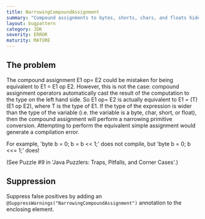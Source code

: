 ```yaml
---
title: NarrowingCompoundAssignment
summary: "Compound assignments to bytes, shorts, chars, and floats hide dangerous casts"
layout: bugpattern
category: JDK
severity: ERROR
maturity: MATURE
---
```


<!--
*** AUTO-GENERATED, DO NOT MODIFY ***
To make changes, edit the @BugPattern annotation or the explanation in docs/bugpattern.
-->

## The problem
The compound assignment E1 op= E2 could be mistaken for being equivalent to  E1 = E1 op E2. However, this is not the case: compound  assignment operators automatically cast the result of the computation to the type on the left hand side. So E1 op= E2 is actually equivalent to E1 = (T) (E1 op E2), where T is the type of E1. If the type of the expression is wider than the type of the variable (i.e. the variable is a byte, char, short, or float), then the compound assignment will perform a narrowing primitive conversion. Attempting to perform the equivalent simple assignment would generate a compilation error.

 For example, 'byte b = 0; b = b << 1;' does not compile, but 'byte b = 0; b <<= 1;' does!

 (See Puzzle #9 in 'Java Puzzlers: Traps, Pitfalls, and Corner Cases'.)

## Suppression
Suppress false positives by adding an `@SuppressWarnings("NarrowingCompoundAssignment")` annotation to the enclosing element.
